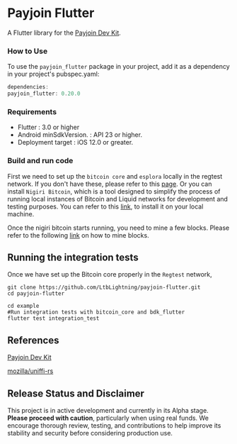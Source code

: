 # Payjoin Flutter

A Flutter library for the [Payjoin Dev Kit](https://payjoindevkit.org/).

### How to Use

To use the `payjoin_flutter` package in your project, add it as a dependency in your project's pubspec.yaml:

```dart
dependencies:
payjoin_flutter: 0.20.0
```
### Requirements

- Flutter : 3.0 or higher
- Android minSdkVersion. : API 23 or higher.
- Deployment target : iOS 12.0 or greater.

### Build and run code
First we need to set up the `bitcoin core` and `esplora` locally in the regtest network. If you don't
have these, please refer to this [page](https://learn.saylor.org/mod/page/view.php?id=36347). Or you can
install `Nigiri Bitcoin`, which is a tool designed to simplify the process of running local instances of Bitcoin and
Liquid networks for development and testing purposes. You can refer to
this [link](https://github.com/vulpemventures/nigiri), to install it on your local machine.

Once the nigiri bitcoin starts running, you need to mine a few blocks. Please refer to the following [link](https://developer.bitcoin.org/reference/rpc/generatetoaddress.html?highlight=generate)
on how to mine blocks.


## Running the integration tests
Once we have set up the Bitcoin core properly in the `Regtest` network, 

```shell
git clone https://github.com/LtbLightning/payjoin-flutter.git
cd payjoin-flutter

cd example
#Run integration tests with bitcoin_core and bdk_flutter
flutter test integration_test
```
## References

[Payjoin Dev Kit](https://payjoindevkit.org/)

[mozilla/uniffi-rs](https://github.com/mozilla/uniffi-rs)

## Release Status and Disclaimer

This project is in active development and currently in its Alpha stage. **Please proceed with caution**, particularly when using real funds.
We encourage thorough review, testing, and contributions to help improve its stability and security before considering production use.
